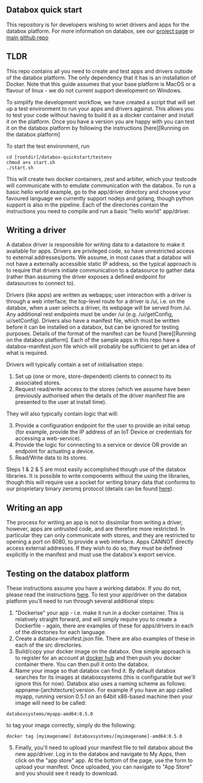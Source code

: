 ## Databox quick start

This repository is for developers wishing to wriet drivers and apps for the databox platform.  For more information on databox, see our [project page](http://www.databoxproject.uk/) or [main github repo](https://github.com/me-box/databox)

## TLDR

This repo contains all you need to create and test apps and drivers outside of the databox platform.  The only dependency that it has is an installation of Docker.  Note that this guide assumes that your base platform is MacOS or a flavour of linux - we do not current support development on Windows.

To simplify the development workflow, we have created a script that will set up a test environment to run your apps and drivers against. This allows you to test your code without having to build it as a docker container and install it on the platform.  Once you have a version you are happy with you can test it on the databox platform by following the instructions [here][Running on the databox platform] 

To start the test environment, run 
```
cd [rootdir]/databox-quickstart/testenv
chmod a+x start.sh
./start.sh
```

This will create two docker containers, zest and arbiter, which your testcode will communicate with to emulate communication with the databox.   To run a basic hello world example, go to the app/driver directory and choose your favoured language we currently support nodejs and golang, though python support is also in the pipeline.    Each of the directories contain the instructions you need to compile and run a basic "hello world" app/driver.

## Writing a driver

A databox driver is responsible for writing data to a datastore to make it available for apps.  Drivers are privileged code, so have unrestricted access to external addresses/ports.  We assume, in most cases that a databox will not have a externally accessible static IP address, so the typical approach is to require that drivers initiate communication to a datasource to gather data (rather than assuming the driver exposes a defined endpoint for datasources to connect to).  

Drivers (like apps) are written as webapps; user interaction with a driver is through a web interface; the top-level route for a driver is /ui, i.e. on the databox, when a user selects a driver, its webpage will be served from /ui.  Any additional rest endpoints must be under /ui (e.g. /ui/getConfig, ui/setConfig).  Drivers also have a manifest file, which must be written before it can be installed on a databox, but can be ignored for testing purposes. Details of the format of the manifest can be found [here][Running on the databox platform].  Each of the sample apps in this repo have a databox-manifest.json file which will probably be sufficient to get an idea of what is required.

Drivers will typically contain a set of initialisation steps:

1. Set up (one or more, store-dependent) clients to connect to its associated stores.
2. Request read/write access to the stores (which we assume have been previously authorised when the details of the driver manifest file are presented to the user at install time).

They will also typically contain logic that will:

3.  Provide a configuration endpoint for the user to provide an inital setup (for example, provide the IP address of an IoT Device or credentials for accessing a web-service).
4.  Provide the logic for connecting to a service or device OR provide an endpoint for actuating a device.
5.  Read/Write data to its stores. 

Steps 1 & 2 & 5 are most easily accomplished though use of the databox libraries.  It is possible to write components without the using the libraries, though this will require use a socket for writing binary data that conforms to our proprietary binary zeromq protocol (details can be found [here](https://me-box.github.io/zestdb/)).

## Writing an app

The process for writing an app is not to dissimilar from writing a driver, however, apps are untrusted code, and are therefore more restricted.  In particular they can only communicate with stores, and they are restricted to opening a port on 8080, to provide a web interface. Apps CANNOT directly access external addresses.  If they wish to do so, they must be defined explicitly in the manifest and must use the databox's export service.

## Testing on the databox platform

These instructions assume you have a working databox.  If you do not, please read the instructions [here](https://github.com/me-box/databox). To test your app/driver on the databox platform you'll need to run through several additional steps:

1. "Dockerise" your app - i.e. make it run in a docker container.  This is relatively straight forward, and will simply require you to create a Dockerfile - again, there are examples of these for apps/drivers in each of the directories for each language. 
2. Create a databox-manifest.json file.  There are also examples of these in each of the src directories.
3. Build/copy your docker image on the databox.  One simple approach is to register for an account at [docker hub](https://hub.docker.com/) and then push you docker container there.  You can then pull it onto the databox.
4. Name your image so that databox can find it.  By default databox searches for its images at databoxsystems (this is configurable but we'll ignore this for now).  Databox also uses a naming scheme as follows: appname-[architecture]:version. For example if you have an app called myapp, running version 0.5.1 on an 64bit x86-based machine then your image will need to be called:

```
databoxsystems/myapp-amd64:0.5.0
```

to tag your image correctly, simply do the following:

```
docker tag [myimagename] databoxsystems/[myimagename]-amd64:0.5.0
```

5.  Finally, you'll need to upload your manifest file to tell databox about the new app/driver.  Log in to the databox and navigate to My Apps, then click on the "app store" app.  At the bottom of the page, use the form to upload your manifest.  Once uploaded, you can navigate to "App Store" and you should see it ready to download.


